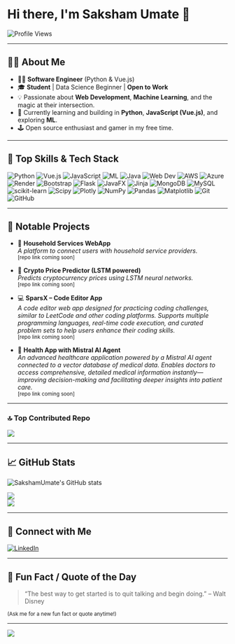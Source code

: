 # Hi there, I'm Saksham Umate 👋

![Profile Views](https://komarev.com/ghpvc/?username=SakshamUmate)

---

## 👨‍💻 About Me

- 🧑‍💻 **Software Engineer** (Python & Vue.js)
- 🎓 **Student** | Data Science Beginner | **Open to Work**
- 💡 Passionate about **Web Development**, **Machine Learning**, and the magic at their intersection.
- 🌱 Currently learning and building in **Python**, **JavaScript (Vue.js)**, and exploring **ML**.
- 🕹️ Open source enthusiast and gamer in my free time.

---

## 🚀 Top Skills & Tech Stack

![Python](https://img.shields.io/badge/-Python-3776AB?logo=python&logoColor=white)
![Vue.js](https://img.shields.io/badge/-Vue.js-4FC08D?logo=vue.js&logoColor=white)
![JavaScript](https://img.shields.io/badge/-JavaScript-F7DF1E?logo=javascript&logoColor=black)
![ML](https://img.shields.io/badge/-Machine%20Learning-FF6F00?logo=mlflow&logoColor=white)
![Java](https://img.shields.io/badge/-Java-007396?logo=java&logoColor=white)
![Web Dev](https://img.shields.io/badge/-Web%20Development-29b6f6)
![AWS](https://img.shields.io/badge/-AWS-232F3E?logo=amazonaws&logoColor=white)
![Azure](https://img.shields.io/badge/-Azure-0078D4?logo=microsoftazure&logoColor=white)
![Render](https://img.shields.io/badge/-Render-46E3B7?logo=render&logoColor=black)
![Bootstrap](https://img.shields.io/badge/-Bootstrap-563D7C?logo=bootstrap&logoColor=white)
![Flask](https://img.shields.io/badge/-Flask-000000?logo=flask&logoColor=white)
![JavaFX](https://img.shields.io/badge/-JavaFX-0081CB?logo=java&logoColor=white)
![Jinja](https://img.shields.io/badge/-Jinja-B41717?logo=jinja&logoColor=white)
![MongoDB](https://img.shields.io/badge/-MongoDB-47A248?logo=mongodb&logoColor=white)
![MySQL](https://img.shields.io/badge/-MySQL-4479A1?logo=mysql&logoColor=white)
![scikit-learn](https://img.shields.io/badge/-scikit--learn-F7931E?logo=scikitlearn&logoColor=white)
![Scipy](https://img.shields.io/badge/-Scipy-8CAAE6?logo=scipy&logoColor=white)
![Plotly](https://img.shields.io/badge/-Plotly-3F4F75?logo=plotly&logoColor=white)
![NumPy](https://img.shields.io/badge/-NumPy-013243?logo=numpy&logoColor=white)
![Pandas](https://img.shields.io/badge/-Pandas-150458?logo=pandas&logoColor=white)
![Matplotlib](https://img.shields.io/badge/-Matplotlib-11557C?logo=matplotlib&logoColor=white)
![Git](https://img.shields.io/badge/-Git-F05032?logo=git&logoColor=white)
![GitHub](https://img.shields.io/badge/-GitHub-181717?logo=github&logoColor=white)

---

## 🌟 Notable Projects

- 🏡 **Household Services WebApp**  
  _A platform to connect users with household service providers._  
  <sup>[repo link coming soon]</sup>

- 🔐 **Crypto Price Predictor (LSTM powered)**  
  _Predicts cryptocurrency prices using LSTM neural networks._  
  <sup>[repo link coming soon]</sup>

- 💻 **SparsX – Code Editor App**  
  _A code editor web app designed for practicing coding challenges, similar to LeetCode and other coding platforms. Supports multiple programming languages, real-time code execution, and curated problem sets to help users enhance their coding skills._  
  <sup>[repo link coming soon]</sup>

- 🏥 **Health App with Mistral AI Agent**  
  _An advanced healthcare application powered by a Mistral AI agent connected to a vector database of medical data. Enables doctors to access comprehensive, detailed medical information instantly—improving decision-making and facilitating deeper insights into patient care._  
  <sup>[repo link coming soon]</sup>

---

### 🔝 Top Contributed Repo

![](https://github-contributor-stats.vercel.app/api?username=SakshamUmate&limit=5&theme=github_dark&combine_all_yearly_contributions=true)

---

## 📈 GitHub Stats

![SakshamUmate's GitHub stats](https://github-readme-stats.vercel.app/api?username=SakshamUmate&show_icons=true&hide_title=true&theme=radical)

![](https://github-readme-streak-stats.herokuapp.com/?user=SakshamUmate&theme=github_dark&hide_border=false)<br/>
![](https://github-readme-stats.vercel.app/api/top-langs/?username=SakshamUmate&theme=github_dark&hide_border=false&include_all_commits=false&count_private=false&layout=compact)

---

## 🤝 Connect with Me

[![LinkedIn](https://img.shields.io/badge/-LinkedIn-blue?logo=linkedin&logoColor=white&style=flat-square)](https://www.linkedin.com/in/sakshamumate)

---

## 💬 Fun Fact / Quote of the Day

> “The best way to get started is to quit talking and begin doing.” – Walt Disney

<sub>(Ask me for a new fun fact or quote anytime!)</sub>

---

[![](https://visitcount.itsvg.in/api?id=SakshamUmate&icon=10&color=1)](https://visitcount.itsvg.in)

<!--
## Hi there 👋

# 💫 About Me:
🔭 I’m currently working on various ML Models<br>👯 I’m looking to collaborate on ML,NLP,DL,CNN<br>🤝 I’m looking for help with NLP,DL,CNN<br>🌱 I’m currently learning ML<br>💬 Ask me about anything <br>⚡


## 🌐 Socials:
[![LinkedIn](https://img.shields.io/badge/LinkedIn-%230077B5.svg?logo=linkedin&logoColor=white)](https://linkedin.com/in/SakshamUmate )

# 💻 Tech Stack:
![Java](https://img.shields.io/badge/java-%23ED8B00.svg?style=flat&logo=openjdk&logoColor=white) ![Markdown](https://img.shields.io/badge/markdown-%23000000.svg?style=flat&logo=markdown&logoColor=white) ![AWS](https://img.shields.io/badge/AWS-%23FF9900.svg?style=flat&logo=amazon-aws&logoColor=white) ![Azure](https://img.shields.io/badge/azure-%230072C6.svg?style=flat&logo=microsoftazure&logoColor=white) ![Render](https://img.shields.io/badge/Render-%46E3B7.svg?style=flat&logo=render&logoColor=white) ![Bootstrap](https://img.shields.io/badge/bootstrap-%238511FA.svg?style=flat&logo=bootstrap&logoColor=white) ![Flask](https://img.shields.io/badge/flask-%23000.svg?style=flat&logo=flask&logoColor=white) ![JavaFX](https://img.shields.io/badge/javafx-%23FF0000.svg?style=flat&logo=javafx&logoColor=white) ![Jinja](https://img.shields.io/badge/jinja-white.svg?style=flat&logo=jinja&logoColor=black) ![Vue.js](https://img.shields.io/badge/vue.js-%2335495e.svg?style=flat&logo=vuedotjs&logoColor=%234FC08D) ![MongoDB](https://img.shields.io/badge/MongoDB-%234ea94b.svg?style=flat&logo=mongodb&logoColor=white) ![MySQL](https://img.shields.io/badge/mysql-4479A1.svg?style=flat&logo=mysql&logoColor=white) ![scikit-learn](https://img.shields.io/badge/scikit--learn-%23F7931E.svg?style=flat&logo=scikit-learn&logoColor=white) ![Scipy](https://img.shields.io/badge/SciPy-%230C55A5.svg?style=flat&logo=scipy&logoColor=%white) ![Plotly](https://img.shields.io/badge/Plotly-%233F4F75.svg?style=flat&logo=plotly&logoColor=white) ![NumPy](https://img.shields.io/badge/numpy-%23013243.svg?style=flat&logo=numpy&logoColor=white) ![Pandas](https://img.shields.io/badge/pandas-%23150458.svg?style=flat&logo=pandas&logoColor=white) ![Matplotlib](https://img.shields.io/badge/Matplotlib-%23ffffff.svg?style=flat&logo=Matplotlib&logoColor=black) ![Git](https://img.shields.io/badge/git-%23F05033.svg?style=flat&logo=git&logoColor=white) ![GitHub](https://img.shields.io/badge/github-%23121011.svg?style=flat&logo=github&logoColor=white)
# 📊 GitHub Stats:
![](https://github-readme-stats.vercel.app/api?username=SakshamUmate&theme=github_dark&hide_border=false&include_all_commits=false&count_private=false)<br/>
![](https://github-readme-streak-stats.herokuapp.com/?user=SakshamUmate&theme=github_dark&hide_border=false)<br/>
![](https://github-readme-stats.vercel.app/api/top-langs/?username=SakshamUmate&theme=github_dark&hide_border=false&include_all_commits=false&count_private=false&layout=compact)

### ✍️ Random Dev Quote
![](https://quotes-github-readme.vercel.app/api?type=horizontal&theme=dark)

### 🔝 Top Contributed Repo
![](https://github-contributor-stats.vercel.app/api?username=SakshamUmate&limit=5&theme=github_dark&combine_all_yearly_contributions=true)

---
[![](https://visitcount.itsvg.in/api?id=SakshamUmate&icon=10&color=1)](https://visitcount.itsvg.in)
<!--
**SakshamUmate/SakshamUmate** is a ✨ _special_ ✨ repository because its `README.md` (this file) appears on your GitHub profile.

Here are some ideas to get you started:

- 🔭 I’m currently working on ...
- 🌱 I’m currently learning ...
- 👯 I’m looking to collaborate on ...
- 🤔 I’m looking for help with ...
- 💬 Ask me about ...
- 📫 How to reach me: ...
- 😄 Pronouns: ...
- ⚡ Fun fact: ...
-->
